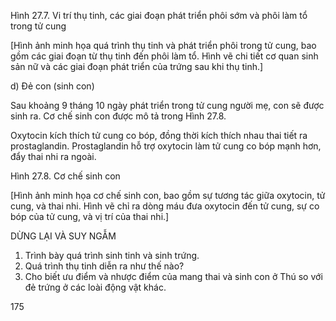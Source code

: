 Hình 27.7. Vi trí thụ tinh, các giai đoạn phát triển phôi sớm và phôi làm tổ trong tử cung

[Hình ảnh minh họa quá trình thụ tinh và phát triển phôi trong tử cung, bao gồm các giai đoạn từ thụ tinh đến phôi làm tổ. Hình vẽ chi tiết cơ quan sinh sản nữ và các giai đoạn phát triển của trứng sau khi thụ tinh.]

d) Đẻ con (sinh con)

Sau khoảng 9 tháng 10 ngày phát triển trong tử cung người mẹ, con sẽ được sinh ra. Cơ chế sinh con được mô tả trong Hình 27.8.

Oxytocin kích thích tử cung co bóp, đồng thời kích thích nhau thai tiết ra prostaglandin. Prostaglandin hỗ trợ oxytocin làm tử cung co bóp mạnh hơn, đẩy thai nhi ra ngoài.

Hình 27.8. Cơ chế sinh con

[Hình ảnh minh họa cơ chế sinh con, bao gồm sự tương tác giữa oxytocin, tử cung, và thai nhi. Hình vẽ chỉ ra dòng máu đưa oxytocin đến tử cung, sự co bóp của tử cung, và vị trí của thai nhi.]

DỪNG LẠI VÀ SUY NGẪM

1. Trình bày quá trình sinh tinh và sinh trứng.
2. Quá trình thụ tinh diễn ra như thế nào?
3. Cho biết ưu điểm và nhược điểm của mang thai và sinh con ở Thú so với đẻ trứng ở các loài động vật khác.

175
